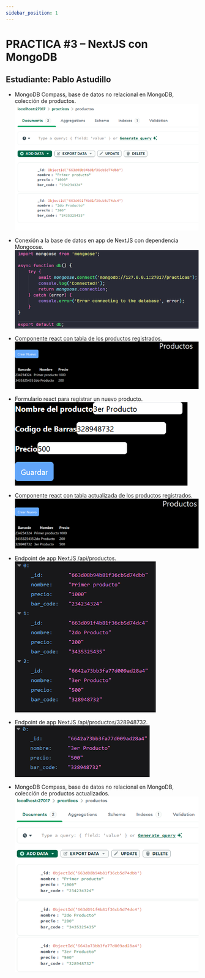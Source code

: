 ```yaml
---
sidebar_position: 1
---
```


# PRACTICA #3 – NextJS con MongoDB

## Estudiante: Pablo Astudillo

- MongoDB Compass, base de datos no relacional en MongoDB, colección de productos.
![mongoDB-compass](./imgs/mongoDB-01.png)

- Conexión a la base de datos en app de NextJS con dependencia Mongoose.
![conexion-mongoose](./imgs/mongoDB-02.png)

- Componente react con tabla de los productos registrados.
![tabla-productos](./imgs/mongoDB-03.png)

- Formulario react para registrar un nuevo producto.
![form-nuevo-producto](./imgs/mongoDB-04.png)

- Componente react con tabla actualizada de los productos registrados.
![tabla-actualizada](./imgs/mongoDB-05.png)

- Endpoint de app NextJS /api/productos.
![api-productos](./imgs/mongoDB-06.png)

- Endpoint de app NextJS /api/productos/328948732.
![api-productos-barcode](./imgs/mongoDB-07.png)

- MongoDB Compass, base de datos no relacional en MongoDB, colección de productos actualizados.
![mongoDB-compass-actualizado](./imgs/mongoDB-08.png)

